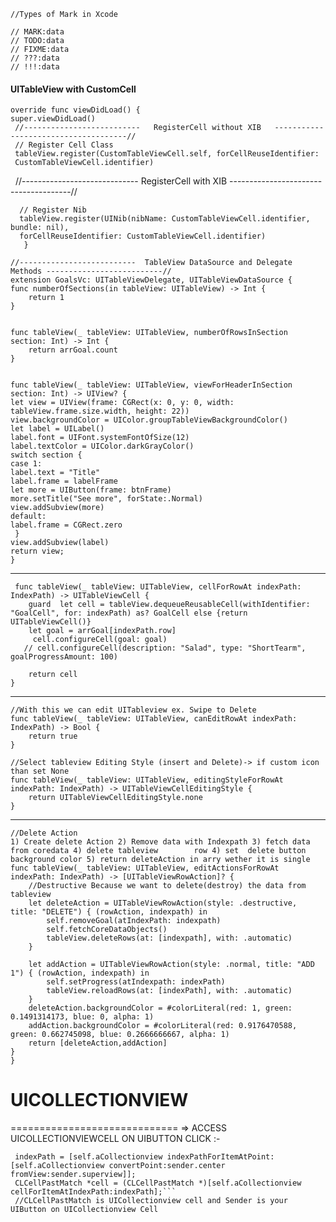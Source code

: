     //Types of Mark in Xcode

    // MARK:data
    // TODO:data
    // FIXME:data
    // ???:data
    // !!!:data

#### UITableView with CustomCell

    override func viewDidLoad() {
    super.viewDidLoad()
     //--------------------------   RegisterCell without XIB   -------------------------------------//
     // Register Cell Class
     tableView.register(CustomTableViewCell.self, forCellReuseIdentifier:
     CustomTableViewCell.identifier)
      //-----------------------------  RegisterCell with XIB   --------------------------------------//
      
      // Register Nib
      tableView.register(UINib(nibName: CustomTableViewCell.identifier, bundle: nil),
      forCellReuseIdentifier: CustomTableViewCell.identifier)
       }
    
    //--------------------------  TableView DataSource and Delegate Methods --------------------------//
    extension GoalsVc: UITableViewDelegate, UITableViewDataSource {
    func numberOfSections(in tableView: UITableView) -> Int {
        return 1
    }
    
    
    func tableView(_ tableView: UITableView, numberOfRowsInSection section: Int) -> Int {
        return arrGoal.count
    }
    
    
    func tableView(_ tableView: UITableView, viewForHeaderInSection section: Int) -> UIView? {
    let view = UIView(frame: CGRect(x: 0, y: 0, width: tableView.frame.size.width, height: 22))
    view.backgroundColor = UIColor.groupTableViewBackgroundColor()
    let label = UILabel()
    label.font = UIFont.systemFontOfSize(12)
    label.textColor = UIColor.darkGrayColor()
    switch section {
    case 1:
    label.text = "Title"
    label.frame = labelFrame
    let more = UIButton(frame: btnFrame)
    more.setTitle("See more", forState:.Normal)
    view.addSubview(more)
    default:
    label.frame = CGRect.zero
     }
    view.addSubview(label)
    return view;
    }
---    

     func tableView(_ tableView: UITableView, cellForRowAt indexPath: IndexPath) -> UITableViewCell {
        guard  let cell = tableView.dequeueReusableCell(withIdentifier: "GoalCell", for: indexPath) as? GoalCell else {return UITableViewCell()}
        let goal = arrGoal[indexPath.row]
         cell.configureCell(goal: goal)
       // cell.configureCell(description: "Salad", type: "ShortTearm", goalProgressAmount: 100)
        
        return cell
    }
---   

    //With this we can edit UITableview ex. Swipe to Delete
    func tableView(_ tableView: UITableView, canEditRowAt indexPath: IndexPath) -> Bool {
        return true
    }
    
    //Select tableview Editing Style (insert and Delete)-> if custom icon than set None
    func tableView(_ tableView: UITableView, editingStyleForRowAt indexPath: IndexPath) -> UITableViewCellEditingStyle {
        return UITableViewCellEditingStyle.none
    }
---    

    //Delete Action
    1) Create delete Action 2) Remove data with Indexpath 3) fetch data from coredata 4) delete tableview        row 4) set  delete button background color 5) return deleteAction in arry wether it is single
    func tableView(_ tableView: UITableView, editActionsForRowAt indexPath: IndexPath) -> [UITableViewRowAction]? {
        //Destructive Because we want to delete(destroy) the data from tableview
        let deleteAction = UITableViewRowAction(style: .destructive, title: "DELETE") { (rowAction, indexpath) in
            self.removeGoal(atIndexPath: indexpath)
            self.fetchCoreDataObjects()
            tableView.deleteRows(at: [indexpath], with: .automatic)
        }
        
        let addAction = UITableViewRowAction(style: .normal, title: "ADD 1") { (rowAction, indexpath) in
            self.setProgress(atIndexpath: indexPath)
            tableView.reloadRows(at: [indexPath], with: .automatic)
        }
        deleteAction.backgroundColor = #colorLiteral(red: 1, green: 0.1491314173, blue: 0, alpha: 1)
        addAction.backgroundColor = #colorLiteral(red: 0.9176470588, green: 0.662745098, blue: 0.2666666667, alpha: 1)
        return [deleteAction,addAction]
    }
    }

# UICOLLECTIONVIEW
=============================
=> ACCESS UICOLLECTIONVIEWCELL ON UIBUTTON CLICK :-
   ``` NSIndexPath *indexPath;
    indexPath = [self.aCollectionview indexPathForItemAtPoint:[self.aCollectionview convertPoint:sender.center fromView:sender.superview]];
    CLCellPastMatch *cell = (CLCellPastMatch *)[self.aCollectionview cellForItemAtIndexPath:indexPath];```
    //CLCellPastMatch is UICollectionview cell and Sender is your UIButton on UICollectionview Cell
